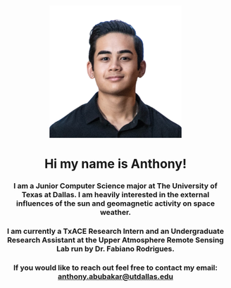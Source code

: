 <center><img src=docs/assets/aa_white.png alt="My personal image" width="300" height="300">

# Hi my name is Anthony!

### I am a Junior Computer Science major at The University of Texas at Dallas. I am heavily interested in the external influences of the sun and geomagnetic activity on space weather.

### I am currently a TxACE Research Intern and an Undergraduate Research Assistant at the Upper Atmosphere Remote Sensing Lab run by Dr. Fabiano Rodrigues.

### If you would like to reach out feel free to contact my email: anthony.abubakar@utdallas.edu
